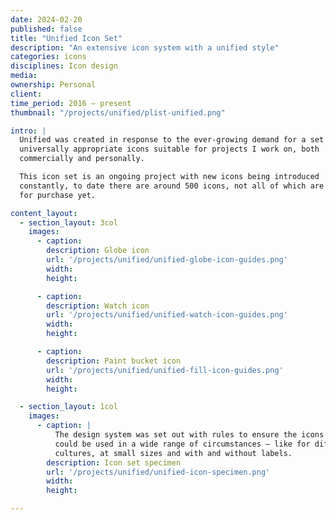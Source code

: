 ```yaml
---
date: 2024-02-20
published: false
title: "Unified Icon Set"
description: "An extensive icon system with a unified style"
categories: icons
disciplines: Icon design
media:
ownership: Personal
client:
time_period: 2016 – present
thumbnail: "/projects/unified/plist-unified.png"

intro: |
  Unified was created in response to the ever-growing demand for a set of
  universally appropriate icons suitable for projects I work on, both
  commercially and personally.

  This icon set is an ongoing project with new icons being introduced
  constantly, to date there are around 500 icons, not all of which are available
  for purchase yet.

content_layout:
  - section_layout: 3col
    images:
      - caption:
        description: Globe icon
        url: '/projects/unified/unified-globe-icon-guides.png'
        width:
        height:

      - caption:
        description: Watch icon
        url: '/projects/unified/unified-watch-icon-guides.png'
        width:
        height:

      - caption:
        description: Paint bucket icon
        url: '/projects/unified/unified-fill-icon-guides.png'
        width:
        height:

  - section_layout: 1col
    images:
      - caption: |
          The design system was set out with rules to ensure the icons
          could be used in a wide range of circumstances — like for different
          cultures, at small sizes and with and without labels.
        description: Icon set specimen
        url: '/projects/unified/unified-icon-specimen.png'
        width:
        height:

---
```

